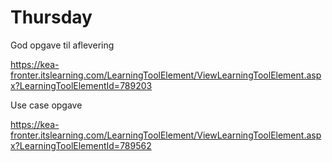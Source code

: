 # Thursday

God opgave til aflevering

https://kea-fronter.itslearning.com/LearningToolElement/ViewLearningToolElement.aspx?LearningToolElementId=789203



Use case opgave

https://kea-fronter.itslearning.com/LearningToolElement/ViewLearningToolElement.aspx?LearningToolElementId=789562

